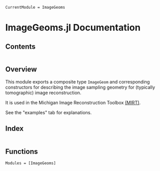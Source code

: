 ```@meta
CurrentModule = ImageGeoms
```

# ImageGeoms.jl Documentation

## Contents

```@contents
```

## Overview

This module exports a composite type `ImageGeom`
and corresponding constructors
for describing the image sampling geometry
for (typically tomographic) image reconstruction.

It is used in the
Michigan Image Reconstruction Toolbox
[(MIRT)](https://github.com/JeffFessler/MIRT.jl).

See the "examples" tab for explanations.

## Index

```@index
```

## Functions

```@autodocs
Modules = [ImageGeoms]
```
